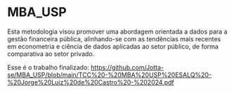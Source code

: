 # MBA_USP
Esta metodologia visou promover uma abordagem orientada a dados para a gestão financeira pública, alinhando-se com as tendências mais recentes em econometria e ciência de dados aplicadas ao setor público, de forma comparativa ao setor privado.

Esse é o trabalho finalizado: https://github.com/Jotta-se/MBA_USP/blob/main/TCC%20-%20MBA%20USP%20ESALQ%20-%20Jorge%20Luiz%20de%20Castro%20-%202024.pdf
